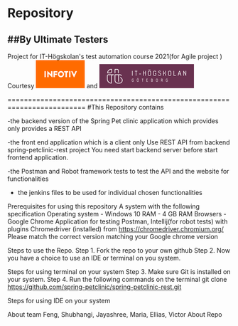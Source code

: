 # Repository    
##By Ultimate Testers
------------------------------------------------------------------------
Project for IT-Högskolan's test automation course 2021(for Agile project )
Courtesy  ![alt petclinic-junit](git-res/infotiv.png) and ![alt petclinic-junit](git-res/iths.png) 

=========================================================================
#This Repository contains 

-the backend  version of the Spring Pet clinic application  which provides only provides a REST API 

-the front end application which is a client only  Use REST API from backend spring-petclinic-rest project You need start backend server before start frontend application.

-the Postman and Robot framework tests to test the API and the website for functionalities

- the jenkins files to be used for individual chosen functionalities

Prerequisites for using this repository
  A system with the following specification
Operating system 	-	Windows 10
RAM 			-	4 GB RAM 
Browsers 		     -	      Google Chrome 
Application for testing	Postman, Intellij(for robot tests) with plugins
Chromedriver (installed) from https://chromedriver.chromium.org/  Please match the correct version matching your Google chrome version
 
 
 
Steps to use  the Repo.
Step 1. Fork the repo to your own github
Step 2.  Now  you have a choice to use an IDE or terminal on you system.
 

Steps for using terminal on your system
Step 3. Make sure Git is installed on your system.
Step 4. Run the following commands on the terminal 
            git clone https://github.com/spring-petclinic/spring-petclinic-rest.git	
            
 
Steps for using IDE on your system
 
            
About team
 Feng, Shubhangi, Jayashree, Maria, Ellias, Victor
About Repo

